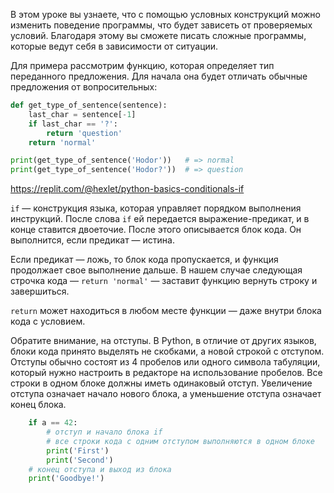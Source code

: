 
В этом уроке вы узнаете, что с помощью условных конструкций можно изменить поведение программы, что будет зависеть от проверяемых условий. Благодаря этому вы сможете писать сложные программы, которые ведут себя в зависимости от ситуации.

Для примера рассмотрим функцию, которая определяет тип переданного предложения. Для начала она будет отличать обычные предложения от вопросительных:

```python
def get_type_of_sentence(sentence):
    last_char = sentence[-1]
    if last_char == '?':
        return 'question'
    return 'normal'

print(get_type_of_sentence('Hodor'))   # => normal
print(get_type_of_sentence('Hodor?'))  # => question
```

https://replit.com/@hexlet/python-basics-conditionals-if

`if` — конструкция языка, которая управляет порядком выполнения инструкций. После слова `if` ей передается выражение-предикат, и в конце ставится двоеточие. После этого описывается блок кода. Он выполнится, если предикат — истина.

Если предикат — ложь, то блок кода пропускается, и функция продолжает свое выполнение дальше. В нашем случае следующая строчка кода — `return 'normal'` — заставит функцию вернуть строку и завершиться.

`return` может находиться в любом месте функции — даже внутри блока кода с условием.

Обратите внимание, на отступы. В Python, в отличие от других языков, блоки кода принято выделять не скобками, а новой строкой с отступом. Отступы обычно состоят из 4 пробелов или одного символа табуляции, который нужно настроить в редакторе на использование пробелов. Все строки в одном блоке должны иметь одинаковый отступ. Увеличение отступа означает начало нового блока, а уменьшение отступа означает конец блока.

```python
    if a == 42:
        # отступ и начало блока if
        # все строки кода с одним отступом выполняются в одном блоке
        print('First')
        print('Second')
    # конец отступа и выход из блока
    print('Goodbye!')
```

